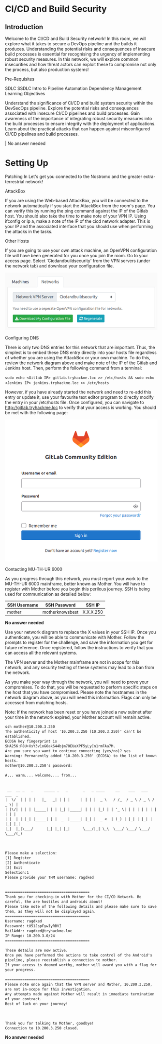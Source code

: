 # CI/CD and Build Security

## Introduction

Welcome to the CI/CD and Build Security network! In this room, we will explore what it takes to secure a DevOps pipeline and the builds it produces. Understanding the potential risks and consequences of insecure build processes is essential for recognising the urgency of implementing robust security measures. In this network, we will explore common insecurities and how threat actors can exploit these to compromise not only the process, but also production systems!

Pre-Requisites

SDLC
SSDLC
Intro to Pipeline Automation
Dependency Management
Learning Objectives

Understand the significance of CI/CD and build system security within the DevSecOps pipeline.
Explore the potential risks and consequences associated with insecure CI/CD pipelines and build processes.
Gain awareness of the importance of integrating robust security measures into the build processes to ensure integrity with the deployment of applications.
Learn about the practical attacks that can happen against misconfigured CI/CD pipelines and build processes.

| No answer needed

# Setting Up

Patching In
Let's get you connected to the Nostromo and the greater extra-terrestrial network!

AttackBox

If you are using the Web-based AttackBox, you will be connected to the network automatically if you start the AttackBox from the room's page. You can verify this by running the ping command against the IP of the Gitlab host. You should also take the time to make note of your VPN IP. Using ifconfig or ip a, make a note of the IP of the cicd network adapter. This is your IP and the associated interface that you should use when performing the attacks in the tasks.

Other Hosts

If you are going to use your own attack machine, an OpenVPN configuration file will have been generated for you once you join the room. Go to your access page. Select 'Cicdandbuildsecurity' from the VPN servers (under the network tab) and download your configuration file.

![alt text](image.png)

Configuring DNS

There is only two DNS entries for this network that are important. Thus, the simplest is to embed these DNS entry directly into your hosts file regardless of whether you are using the AttackBox or your own machine. To do this, review the network diagram above and make note of the IP of the Gitlab and Jenkins host. Then, perform the following command from a terminal:

`sudo echo <Gitlab IP> gitlab.tryhackme.loc >> /etc/hosts && sudo echo <Jenkins IP> jenkins.tryhackme.loc >> /etc/hosts`

However, if you have already started the network and need to re-add this entry or update it, use your favourite text editor program to directly modify the entry in your /etc/hosts file. Once configured, you can navigate to http://gitlab.tryhackme.loc to verify that your access is working. You should be met with the following page:

![alt text](image-1.png)

Contacting MU-TH-UR 6000

As you progress through this network, you must report your work to the MU-TH-UR 6000 mainframe, better known as Mother. You will have to register with Mother before you begin this perilous journey. SSH is being used for communication as detailed below:

| SSH Username | SSH Password | SSH IP |
| ------------ | ------------ | ------ |
| mother | motherknowsbest | X.X.X.250 |

**No answer needed**


Use your network diagram to replace the X values in your SSH IP. Once you authenticate, you will be able to communicate with Mother. Follow the prompts to register for the challenge, and save the information you get for future reference. Once registered, follow the instructions to verify that you can access all the relevant systems.

The VPN server and the Mother mainframe are not in scope for this network, and any security testing of these systems may lead to a ban from the network.

As you make your way through the network, you will need to prove your compromises. To do that, you will be requested to perform specific steps on the host that you have compromised. Please note the hostnames in the network diagram above, as you will need this information. Flags can only be accessed from matching hosts.

Note: If the network has been reset or you have joined a new subnet after your time in the network expired, your Mother account will remain active. 

```
ssh mother@10.200.3.250
The authenticity of host '10.200.3.250 (10.200.3.250)' can't be established.
ECDSA key fingerprint is SHA256:F8U+XsY3v1oGOakS44bjm7OEUaXPF5yLyCn1rmFAa7M.
Are you sure you want to continue connecting (yes/no)? yes
Warning: Permanently added '10.200.3.250' (ECDSA) to the list of known hosts.
mother@10.200.3.250's password: 

A... warm.... welcome.... from...


 __  __ _   _     _____ _   _       _   _ ____     __    ___   ___   ___  _ 
|  \/  | | | |   |_   _| | | |     | | | |  _ \   / /_  / _ \ / _ \ / _ \| |
| |\/| | | | |_____| | | |_| |_____| | | | |_) | | '_ \| | | | | | | | | | |
| |  | | |_| |_____| | |  _  |_____| |_| |  _ <  | (_) | |_| | |_| | |_| |_|
|_|  |_|\___/      |_| |_| |_|      \___/|_| \_\  \___/ \___/ \___/ \___/(_)
                                                                            


Please make a selection:
[1] Register
[2] Authenticate
[3] Exit
Selection:1
Please provide your THM username: ragdked


=======================================
Thank you for checking-in with Mother for the CI/CD Network. Be careful, the are hostiles and androids about!
Please take note of the following details and please make sure to save them, as they will not be displayed again.
=======================================
Username: ragdked
Password: tU51JspFywIyRBVI
MailAddr: ragdked@tryhackme.loc
IP Range: 10.200.3.0/24
=======================================

These details are now active.
Once you have performed the actions to take control of the Android's pipeline, please reestablish a connection to mother.
If your access is deemed worthy, mother will award you with a flag for your progress.

=======================================
Please note once again that the VPN server and Mother, 10.200.3.250, are not in-scope for this investigation.
Any attempts made against Mother will result in immediate termination of your contract.
Best of luck on your journey!



Thank you for talking to Mother, goodbye!
Connection to 10.200.3.250 closed.
```

**No answer needed**